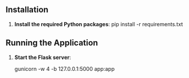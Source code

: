 ## Installation
1. **Install the required Python packages**:
    pip install -r requirements.txt

## Running the Application

1. **Start the Flask server**:

   gunicorn -w 4 -b 127.0.0.1:5000 app:app

